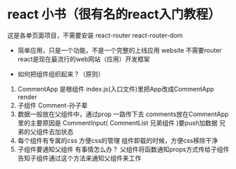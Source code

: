 # react 小书（很有名的react入门教程）
这是各单页面项目，不需要安装 react-router react-router-dom 

- 简单应用，只是一个功能，不是一个完整的上线应用 website
不需要router
react是现在最流行的web网站（应用）开发框架

- 如何把组件组织起来？（原则）
1. CommentApp 是根组件 index.js(入口文件)里把App改成CommentApp     render
2. 子组件 Comment-孙子辈
3. 数据一般放在父组件中，通过prop 一路传下去
comments放在CommentApp里的主要原因是 CommentInput(
    CommentList 兄弟组件
)要push加数据   兄弟的父组件去加状态
4. 每个组件有专属的css 方便css的管理
组件卸载的时候，方便css移除干净
5. 子组件要通知父组件 有事情怎么办？
父组件将函数通知props方式传给子组件
告知子组件通过这个方法来通知父组件来工作

